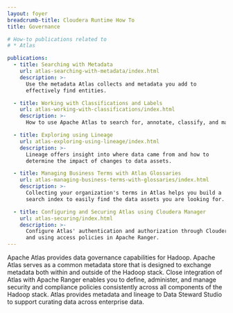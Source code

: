 ```yaml
---
layout: foyer
breadcrumb-title: Cloudera Runtime How To
title: Governance

# How-to publications related to
# * Atlas

publications:
  - title: Searching with Metadata
    url: atlas-searching-with-metadata/index.html
    description: >-
      Use the metadata Atlas collects and metadata you add to
      effectively find entities.

  - title: Working with Classifications and Labels
    url: atlas-working-with-classifications/index.html
    description: >-
      How to use Apache Atlas to search for, annotate, classify, and manage data.

  - title: Exploring using Lineage
    url: atlas-exploring-using-lineage/index.html
    description: >-
      Lineage offers insight into where data came from and how to
      determine the impact of changes to data assets.

  - title: Managing Business Terms with Atlas Glossaries
    url: atlas-managing-business-terms-with-glossaries/index.html
    description: >-
      Collecting your organization's terms in Atlas helps you build a
      search index to easily find the data assets you are looking for.

  - title: Configuring and Securing Atlas using Cloudera Manager
    url: atlas-securing/index.html
    description: >-
      Configure Atlas' authentication and authorization through Cloudera Manager
      and using access policies in Apache Ranger.
---
```

Apache Atlas provides data governance capabilities for Hadoop. Apache
Atlas serves as a common metadata store that is designed to exchange
metadata both within and outside of the Hadoop stack. Close integration
of Atlas with Apache Ranger enables you to define, administer, and
manage security and compliance policies consistently across all
components of the Hadoop stack. Atlas provides metadata and lineage to
Data Steward Studio to support curating data across enterprise data.
